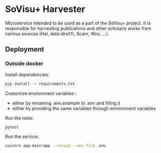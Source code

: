 # SoVisu+ Harvester

Microservice intended to be used as a part of the SoVisu+ project. It is responsible for harvesting publications and
other scholarly works from various sources (Hal, data.idref.fr, Scanr, Wos, ...).

## Deployment

### Outside docker

Install dependencies:

```bash
pip install -r requirements.txt
```

Customize environment variables :
- either by renaming .env.example to .env and filling it
- either by providing the same variables through environment variables

Run the tests:

```bash
pytest
```

Run the service:

```bash
uvicorn app.main:app --reload --env-file .env
```




